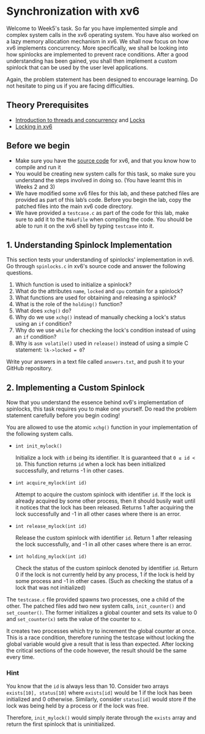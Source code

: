 # Synchronization with xv6

Welcome to Week5's task. So far you have implemented simple and complex system calls in the xv6 operating system. You have also worked on a lazy memory allocation mechanism in xv6. We shall now focus on how xv6 implements concurrency. More specifically, we shall be looking into how spinlocks are implemented to prevent race conditions. After a good understanding has been gained, you shall then implement a custom spinlock that can be used by the user level applications.

Again, the problem statement has been designed to encourage learning. Do not hesitate to ping us if you are facing difficulties.



## Theory Prerequisites

- [Introduction to threads and concurrency](https://youtu.be/SVHLonf5AGY) and [Locks](https://youtu.be/EBevKfTDXUI)
- [Locking in xv6](https://youtu.be/icLsJLGbLuA)



## Before we begin

- Make sure you have the [source code](http://www.cse.iitb.ac.in/~puru/courses/autumn18/labs/xv6-public.tar.gz) for xv6, and that you know how to compile and run it
- You would be creating new system calls for this task, so make sure you understand the steps involved in doing so. (You have learnt this in Weeks 2 and 3)
- We have modified some xv6 files for this lab, and these patched files are provided as part of this lab’s code. Before you begin the lab, copy the patched files into the main xv6 code directory.
- We have provided a `testcase.c` as part of the code for this lab, make sure to add it to the `Makefile` when compiling the code. You should be able to run it on the xv6 shell by typing `testcase` into it.



## 1. Understanding Spinlock Implementation

This section tests your understanding of spinlocks' implementation in xv6. Go through `spinlocks.c` in xv6's source code and answer the following questions.

1. Which function is used to initialize a spinlock?
2. What do the attributes `name`, `locked` and `cpu` contain for a spinlock?
3. What functions are used for obtaining and releasing a spinlock?
4. What is the role of the `holding()` function?
5. What does `xchg()` do?
6. Why do we use `xchg()` instead of manually checking a lock's status using an `if` condition?
7. Why do we use `while` for checking the lock's condition instead of using an `if` condition?
8. Why is `asm volatile()` used in `release()` instead of using a simple C statement: `lk->locked = 0`?

Write your answers in a text file called `answers.txt`, and push it to your GitHub repository.



## 2. Implementing a Custom Spinlock

Now that you understand the essence behind xv6's implementation of spinlocks, this task requires you to make one yourself. Do read the problem statement carefully before you begin coding!

You are allowed to use the atomic `xchg()` function in your implementation of the following system calls.

- `int init_mylock()`

  Initialize a lock with `id` being its identifier. It is guaranteed that `0 ≤ id < 10`. This function returns `id` when a lock has been initialized successfully, and returns -1 in other cases.

- `int acquire_mylock(int id)`

  Attempt to acquire the custom spinlock with identifier `id`. If the lock is already acquired by some other process, then it should busily wait until it notices that the lock has been released. Returns 1 after acquiring the lock successfully and -1 in all other cases where there is an error.

- `int release_mylock(int id)`

  Release the custom spinlock with identifier `id`. Return 1 after releasing the lock successfully, and -1 in all other cases where there is an error.

- `int holding_mylock(int id)`

  Check the status of the custom spinlock denoted by identifier `id`. Return 0 if the lock is not currently held by any process, 1 if the lock is held by some process and -1 in other cases. (Such as checking the status of a lock that was not initialized)

The `testcase.c` file provided spawns two processes, one a child of the other. The patched files add two new system calls, `init_counter()` and `set_counter()`. The former initializes a global counter and sets its value to 0 and `set_counter(x)` sets the value of the counter to `x`.

It creates two processes which try to increment the global counter at once. This is a race condition, therefore running the testcase without locking the global variable would give a result that is less than expected. After locking the critical sections of the code however, the result should be the same every time.

### Hint

You know that the `id` is always less than 10. Consider two arrays `exists[10], status[10]` where `exists[id]` would be 1 if the lock has been initialized and 0 otherwise. Similarly, consider `status[id]` would store if the lock was being held by a process or if the lock was free.

Therefore, `init_mylock()` would simply iterate through the `exists` array and return the first spinlock that is uninitialized.